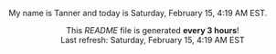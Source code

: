 My name is Tanner and today is Saturday, February 15, 4:19 AM EST.

<p align="center">This <i>README</i> file is generated <b>every 3 hours</b>!</br>Last refresh: Saturday, February 15, 4:19 AM EST<br /></p>
